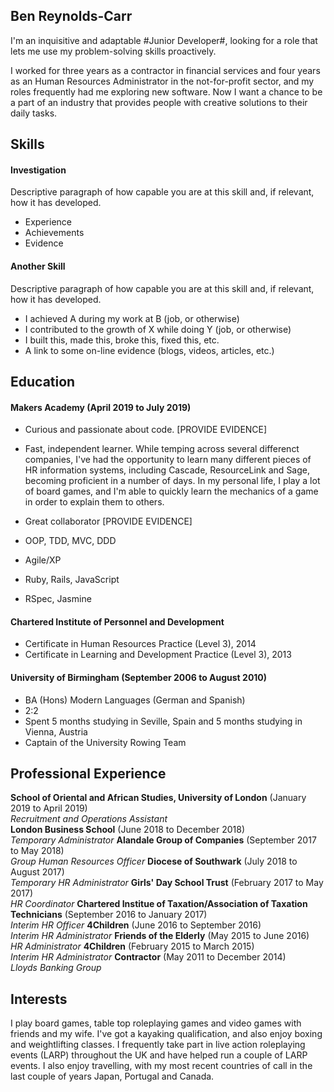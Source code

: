 ## Ben Reynolds-Carr

I'm an inquisitive and adaptable #Junior Developer#, looking for a role that lets me use my problem-solving skills proactively. 

I worked for three years as a contractor in financial services and four years as an Human Resources Administrator in the not-for-profit sector, and my roles frequently had me exploring new software. Now I want a chance to be a part of an industry that provides people with creative solutions to their daily tasks. 

## Skills

#### Investigation

Descriptive paragraph of how capable you are at this skill and, if relevant, how it has developed.

- Experience
- Achievements
- Evidence

#### Another Skill

Descriptive paragraph of how capable you are at this skill and, if relevant, how it has developed.

- I achieved A during my work at B (job, or otherwise)
- I contributed to the growth of X while doing Y (job, or otherwise)
- I built this, made this, broke this, fixed this, etc.
- A link to some on-line evidence (blogs, videos, articles, etc.)

## Education

#### Makers Academy (April 2019 to July 2019)

- Curious and passionate about code. [PROVIDE EVIDENCE]
- Fast, independent learner. While temping across several differenct companies, I've had the opportunity to learn many different pieces of HR information systems, including Cascade, ResourceLink and Sage, becoming proficient in a number of days. In my personal life, I play a lot of board games, and I'm able to quickly learn the mechanics of a game in order to explain them to others. 
- Great collaborator [PROVIDE EVIDENCE]

- OOP, TDD, MVC, DDD
- Agile/XP
- Ruby, Rails, JavaScript
- RSpec, Jasmine

#### Chartered Institute of Personnel and Development
- Certificate in Human Resources Practice (Level 3), 2014
- Certificate in Learning and Development Practice (Level 3), 2013

#### University of Birmingham (September 2006 to August 2010)

- BA (Hons) Modern Languages (German and Spanish)
- 2:2
- Spent 5 months studying in Seville, Spain and 5 months studying in Vienna, Austria
- Captain of the University Rowing Team

## Professional Experience

**School of Oriental and African Studies, University of London** (January 2019 to April 2019)    
*Recruitment and Operations Assistant*  
**London Business School** (June 2018 to December 2018)   
*Temporary Administrator* 
**Alandale Group of Companies** (September 2017 to May 2018)   
*Group Human Resources Officer* 
**Diocese of Southwark** (July 2018 to August 2017)   
*Temporary HR Administrator* 
**Girls' Day School Trust** (February 2017 to May 2017)   
*HR Coordinator* 
**Chartered Institue of Taxation/Association of Taxation Technicians** (September 2016 to January 2017)   
*Interim HR Officer* 
**4Children** (June 2016 to September 2016)   
*Interim HR Administrator* 
**Friends of the Elderly** (May 2015 to June 2016)   
*HR Administrator* 
**4Children** (February 2015 to March 2015)   
*Interim HR Administrator* 
**Contractor** (May 2011 to December 2014)   
*Lloyds Banking Group* 

## Interests

I play board games, table top roleplaying games and video games with friends and my wife. I've got a kayaking qualification, and also enjoy boxing and weightlifting classes. I frequently take part in live action roleplaying events (LARP) throughout the UK and have helped run a couple of LARP events. I also enjoy travelling, with my most recent countries of call in the last couple of years Japan, Portugal and Canada.